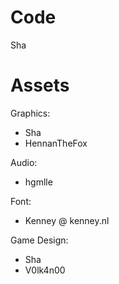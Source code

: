 # Code
Sha

# Assets
Graphics:
 - Sha
 - HennanTheFox

Audio:
 - hgmlle

Font:
 - Kenney @ kenney.nl

Game Design:
 - Sha
 - V0lk4n00
